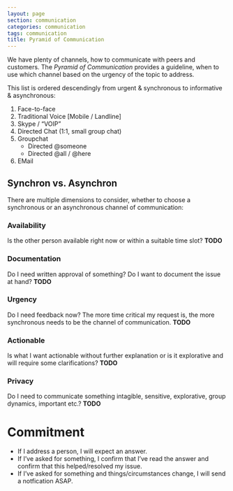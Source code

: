 ```yaml
---
layout: page
section: communication
categories: communication
tags: communication
title: Pyramid of Communication
---
```

We have plenty of channels, how to communicate with peers and customers. The _Pyramid of Communication_ provides a guideline, when to use which channel based on the urgency of the topic to address.

This list is ordered descendingly from urgent & synchronous to informative & asynchronous:

1. Face-to-face 
2. Traditional Voice [Mobile / Landline]
3. Skype / “VOIP” 
4. Directed Chat (1:1, small group chat)
5. Groupchat 
	* Directed @someone
	* Directed @all / @here
6. EMail 

## Synchron vs. Asynchron
There are multiple dimensions to consider, whether to choose a synchronous or an asynchronous channel of communication:

### Availability
Is the other person available right now or within a suitable time slot?
**TODO**

### Documentation
Do I need written approval of something? Do I want to document the issue at hand?
**TODO**

### Urgency
Do I need feedback now? 
The more time critical my request is, the more synchronous needs to be the channel of communication.
**TODO**

### Actionable
Is what I want actionable without further explanation or is it explorative and will require some clarifications?
**TODO**

### Privacy
Do I need to communicate something intagible, sensitive, explorative, group dynamics, important etc.?
**TODO**

# Commitment

* If I address a person, I will expect an answer.
* If I’ve asked for something, I confirm that I’ve read the answer and confirm that this helped/resolved my issue.
* If I’ve asked for something and things/circumstances change, I will send a notfication ASAP.